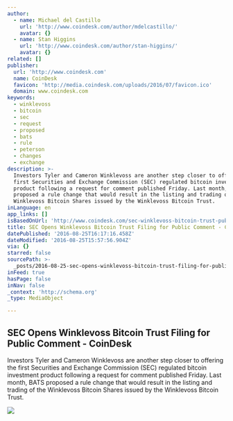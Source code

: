 ```yaml
---
author:
  - name: Michael del Castillo
    url: 'http://www.coindesk.com/author/mdelcastillo/'
    avatar: {}
  - name: Stan Higgins
    url: 'http://www.coindesk.com/author/stan-higgins/'
    avatar: {}
related: []
publisher:
  url: 'http://www.coindesk.com'
  name: CoinDesk
  favicon: 'http://media.coindesk.com/uploads/2016/07/favicon.ico'
  domain: www.coindesk.com
keywords:
  - winklevoss
  - bitcoin
  - sec
  - request
  - proposed
  - bats
  - rule
  - peterson
  - changes
  - exchange
description: >-
  Investors Tyler and Cameron Winklevoss are another step closer to offering the
  first Securities and Exchange Commission (SEC) regulated bitcoin investment
  product following a request for comment published Friday. Last month, BATS
  proposed a rule change that would result in the listing and trading of the
  Winklevoss Bitcoin Shares issued by the Winklevoss Bitcoin Trust.
inLanguage: en
app_links: []
isBasedOnUrl: 'http://www.coindesk.com/sec-winklevoss-bitcoin-trust-public-comment/?v=2'
title: SEC Opens Winklevoss Bitcoin Trust Filing for Public Comment - CoinDesk
datePublished: '2016-08-25T16:17:16.458Z'
dateModified: '2016-08-25T15:57:56.904Z'
via: {}
starred: false
sourcePath: >-
  _posts/2016-08-25-sec-opens-winklevoss-bitcoin-trust-filing-for-public-comment.md
inFeed: true
hasPage: false
inNav: false
_context: 'http://schema.org'
_type: MediaObject

---
```

<article style=""><h1>SEC Opens Winklevoss Bitcoin Trust Filing for Public Comment - CoinDesk</h1><p>Investors Tyler and Cameron Winklevoss are another step closer to offering the first Securities and Exchange Commission (SEC) regulated bitcoin investment product following a request for comment published Friday. Last month, BATS proposed a rule change that would result in the listing and trading of the Winklevoss Bitcoin Shares issued by the Winklevoss Bitcoin Trust.</p><img src="https://media.coindesk.com/uploads/2016/07/Screen-Shot-2016-07-11-at-1.46.20-PM-e1468259537590.png" /></article>